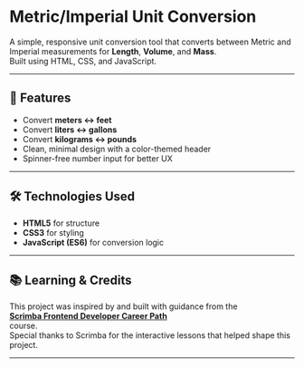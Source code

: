 # Metric/Imperial Unit Conversion

A simple, responsive unit conversion tool that converts between Metric and Imperial measurements for **Length**, **Volume**, and **Mass**.  
Built using HTML, CSS, and JavaScript.

---

## 🚀 Features
- Convert **meters ↔ feet**
- Convert **liters ↔ gallons**
- Convert **kilograms ↔ pounds**
- Clean, minimal design with a color-themed header
- Spinner-free number input for better UX

---

## 🛠 Technologies Used
- **HTML5** for structure
- **CSS3** for styling
- **JavaScript (ES6)** for conversion logic

---

## 📚 Learning & Credits
This project was inspired by and built with guidance from the  
[**Scrimba Frontend Developer Career Path**](https://scrimba.com/learn/frontend)  
course.  
Special thanks to Scrimba for the interactive lessons that helped shape this project.

---
